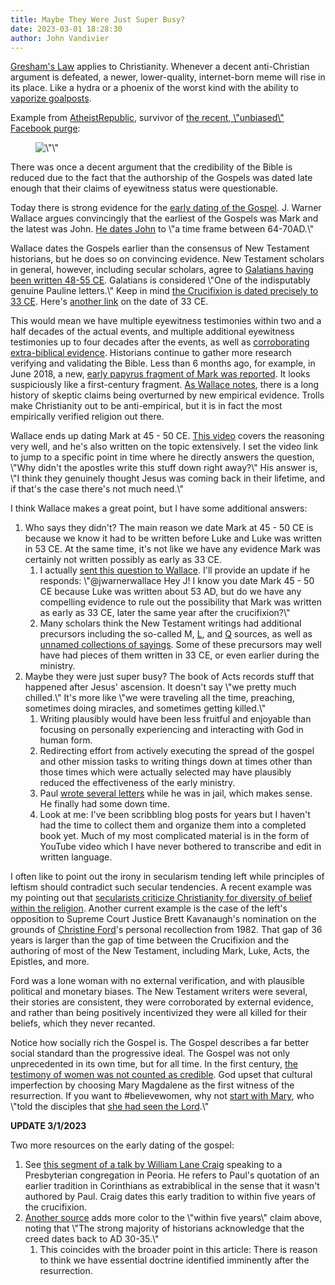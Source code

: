 ```yaml
---
title: Maybe They Were Just Super Busy?
date: 2023-03-01 18:28:30
author: John Vandivier
---
```




<!-- wp:paragraph -->
<p><a href=\"https://en.wikipedia.org/w/index.php?title=Gresham%27s_law&amp;oldid=863645930\">Gresham's Law</a> applies to Christianity. Whenever a decent anti-Christian argument is defeated, a newer, lower-quality, internet-born meme will rise in its place. Like a hydra or a phoenix of the worst kind with the ability to <a href=\"http://www.afterecon.com/philosophy-religion-and-apologetics/the-no-goalposts-fallacy/\">vaporize goalposts</a>.</p>
<!-- /wp:paragraph -->

<!-- wp:paragraph -->
<p>Example from <a href=\"https://www.facebook.com/AtheistRepublic\">AtheistRepublic</a>, survivor of <a href=\"https://reason.com/blog/2018/10/12/libertarian-and-police-accountability-pa\">the recent, \"unbiased\" Facebook purge</a>:</p>
<!-- /wp:paragraph -->

<!-- wp:image {\"id\":6901} -->
<figure class=\"wp-block-image\"><img src=\"http://www.afterecon.com/wp-content/uploads/2018/10/image-3.png\" alt=\"\" class=\"wp-image-6901\"/></figure>
<!-- /wp:image -->

<!-- wp:paragraph -->
<p>There was once a decent argument that the credibility of the Bible is reduced due to the fact that the authorship of the Gospels was dated late enough that their claims of eyewitness status were questionable.</p>
<!-- /wp:paragraph -->

<!-- wp:paragraph -->
<p>Today there is strong evidence for the <a href=\"http://coldcasechristianity.com/2017/theres-no-good-reason-to-deny-the-early-dating-of-the-gospels/\">early dating of the Gospel</a>. J. Warner Wallace argues convincingly that the earliest of the Gospels was Mark and the latest was John. <a href=\"http://coldcasechristianity.com/2017/johns-gospel-may-have-been-last-but-it-wasnt-late/\">He dates John</a> to \"a time frame between 64-70AD.\"</p>
<!-- /wp:paragraph -->

<!-- wp:paragraph -->
<p>Wallace dates the Gospels earlier than the consensus of New Testament historians, but he does so on convincing evidence. New Testament scholars in general, however, including secular scholars, agree to <a href=\"https://en.wikipedia.org/w/index.php?title=Dating_the_Bible&amp;oldid=863611727\">Galatians having been written 48-55 CE</a>. Galatians is considered \"One of the indisputably genuine Pauline letters.\" Keep in mind <a href=\"http://www.ncregister.com/blog/jimmy-akin/when-precisely-did-jesus-die-the-year-month-day-and-hour-revealed\">the Crucifixion is dated precisely to 33 CE</a>. Here's <a href=\"https://www.biblicalfoundations.org/when-was-jesus-born-and-when-did-he-die/\">another link</a> on the date of 33 CE.</p>
<!-- /wp:paragraph -->

<!-- wp:paragraph -->
<p>This would mean we have multiple eyewitness testimonies within two and a half decades of the actual events, and multiple additional eyewitness testimonies up to four decades after the events, as well as <a href=\"http://www.afterecon.com/religion/#bible-is-valid\">corroborating extra-biblical evidence</a>. Historians continue to gather more research verifying and validating the Bible. Less than 6 months ago, for example, in June 2018, a new, <a href=\"https://danielbwallace.com/2018/06/11/first-century-mark-fragment-second-update/\">early papyrus fragment of Mark was reported</a>. It looks suspiciously like a first-century fragment.&nbsp;<a href=\"https://www.youtube.com/watch?v=EzM3_rPZrlA&amp;feature=youtu.be&amp;t=824\">As Wallace notes</a>, there is a long history of skeptic claims being overturned by new empirical evidence. Trolls make Christianity out to be anti-empirical, but it is in fact the most empirically verified religion out there.</p>
<!-- /wp:paragraph -->

<!-- wp:paragraph -->
<p>Wallace ends up dating Mark at 45 - 50 CE. <a href=\"https://www.youtube.com/watch?v=9CUVjg888m0&amp;feature=youtu.be&amp;t=966\">This video</a> covers the reasoning very well, and he's also written on the topic extensively. I set the video link to jump to a specific point in time where he directly answers the question, \"Why didn't the apostles write this stuff down right away?\" His answer is, \"I think they genuinely thought Jesus was coming back in their lifetime, and if that's the case there's not much need.\"</p>
<!-- /wp:paragraph -->

<!-- wp:paragraph -->
<p>I think Wallace makes a great point, but I have some additional answers:<br></p>
<!-- /wp:paragraph -->

<!-- wp:list {\"ordered\":true} -->
<ol><li>Who says they didn't? The main reason we date Mark at 45 - 50 CE is because we know it had to be written before Luke and Luke was written in 53 CE. At the same time, it's not like we have any evidence Mark was certainly not written possibly as early as 33 CE.<ol><li>I actually <a href=\"https://twitter.com/JohnVandivier/status/1052348623579750400\">sent this question to Wallace</a>. I'll provide an update if he responds: \"@jwarnerwallace Hey J! I know you date Mark 45 - 50 CE because Luke was written about 53 AD, but do we have any compelling evidence to rule out the possibility that Mark was written as early as 33 CE, later the same year after the crucifixion?\"</li><li>Many scholars think the New Testament writings had additional precursors including the so-called M, <a href=\"https://en.wikipedia.org/w/index.php?title=L_source&amp;oldid=841648836\">L</a>, and <a href=\"https://en.wikipedia.org/w/index.php?title=Q_source&amp;oldid=864210677\">Q</a> sources, as well as <a href=\"https://en.wikipedia.org/w/index.php?title=Gospel_of_Mark&amp;oldid=864206535#Composition\">unnamed collections of sayings</a>. Some of these precursors may well have had pieces of them written in 33 CE, or even earlier during the ministry.</li></ol></li><li>Maybe they were just super busy? The book of Acts records stuff that happened after Jesus' ascension. It doesn't say \"we pretty much chilled.\" It's more like \"we were traveling all the time, preaching, sometimes doing miracles, and sometimes getting killed.\"<ol><li>Writing plausibly would have been less fruitful and enjoyable than focusing on personally experiencing and interacting with God in human form. </li><li>Redirecting effort from actively executing the spread of the gospel and other mission tasks to writing things down at times other than those times which were actually selected may have plausibly reduced the effectiveness of the early ministry.</li><li>Paul <a href=\"https://www.gotquestions.org/prison-epistles.html\">wrote several letters</a> while he was in jail, which makes sense. He finally had some down time.</li><li>Look at me: I've been scribbling blog posts for years but I haven't had the time to collect them and organize them into a completed book yet. Much of my most complicated material is in the form of YouTube video which I have never bothered to transcribe and edit in written language.</li></ol></li></ol>
<!-- /wp:list -->

<!-- wp:paragraph -->
<p>I often like to point out the irony in secularism tending left while principles of leftism should contradict such secular tendencies. A recent example was my pointing out that <a href=\"http://www.afterecon.com/philosophy-religion-and-apologetics/the-goldilocks-diversity-of-christianity/\">secularists criticize Christianity for diversity of belief within the religion</a>. Another current example is the case of the left's opposition to Supreme Court Justice Brett Kavanaugh's nomination on the grounds of <a href=\"https://en.wikipedia.org/w/index.php?title=Christine_Blasey_Ford&amp;oldid=864329631\">Christine Ford</a>'s personal recollection from 1982. That gap of 36 years is larger than the gap of time between the Crucifixion and the authoring of most of the New Testament, including Mark, Luke, Acts, the Epistles, and more.</p>
<!-- /wp:paragraph -->

<!-- wp:paragraph -->
<p>Ford was a lone woman with no external verification, and with plausible political and monetary biases. The New Testament writers were several, their stories are consistent, they were corroborated by external evidence, and rather than being positively incentivized they were all killed for their beliefs, which they never recanted.</p>
<!-- /wp:paragraph -->

<!-- wp:paragraph -->
<p>Notice how socially rich the Gospel is. The Gospel describes a far better social standard than the progressive ideal. The Gospel was not only unprecedented in its own time, but for all time. In the first century, <a href=\"https://rzim.org/a-slice-of-infinity/credible-witnesses/\">the testimony of women was not counted as credible</a>. God upset that cultural imperfection by choosing Mary Magdalene as the first witness of the resurrection. If you want to #believewomen, why not <a href=\"https://www.thegospelcoalition.org/blogs/justin-taylor/why-it-matters-theologically-and-historically-that-women-were-the-first-to-discover-the-empty-tomb/\">start with Mary</a>, who \"told the disciples that <a href=\"https://www.biblegateway.com/passage/?search=John+20%3A11-18&amp;version=NKJV\">she had seen the Lord</a>.\"</p>
<!-- /wp:paragraph -->

<!-- wp:paragraph -->
<p><strong>UPDATE 3/1/2023</strong></p>
<!-- /wp:paragraph -->

<!-- wp:paragraph -->
<p>Two more resources on the early dating of the gospel:</p>
<!-- /wp:paragraph -->

<!-- wp:list {\"ordered\":true} -->
<ol><li>See <a href=\"https://youtu.be/f_HzN5_TXmc?t=1450\">this segment of a talk by William Lane Craig</a> speaking to a Presbyterian congregation in Peoria. He refers to Paul's quotation of an earlier tradition in Corinthians as extrabiblical in the sense that it wasn't authored by Paul. Craig dates this early tradition to within five years of the crucifixion.</li><li><a href=\"https://beliefmap.org/bible/1-corinthians/15-creed/date\">Another source</a> adds more color to the \"within five years\" claim above, noting that \"The strong majority of historians acknowledge that the creed dates back to AD 30-35.\"<ol><li>This coincides with the broader point in this article: There is reason to think we have essential doctrine identified imminently after the resurrection.</li></ol></li></ol>
<!-- /wp:list -->